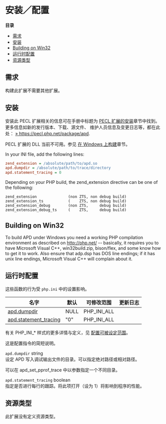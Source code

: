 安装／配置
==========

**目录**

-   [需求](/apd/setup.html#需求)
-   [安装](/apd/setup.html#安装)
-   [Building on Win32](/apd/setup.html#Building%20on%20Win32)
-   [运行时配置](/apd/setup.html#运行时配置)
-   [资源类型](/apd/setup.html#资源类型)

需求
----

构建此扩展不需要其他扩展。

安装
----

安装此 PECL 扩展相关的信息可在手册中标题为
<a href="/install/pecl.html" class="link">PECL 扩展的安装</a>章节中找到。更多信息如新的发行版本、下载、源文件、
维护人员信息及变更日志等，都在此处：
<a href="https://pecl.php.net/package/apd" class="link external">» https://pecl.php.net/package/apd</a>.

PECL 扩展的 DLL 当前不可用。参见
<a href="/install/windows/legacy/index.html#install.windows.legacy.building" class="link">在 Windows 上构建</a>章节。

In your INI file, add the following lines:

``` php.ini
zend_extension = /absolute/path/to/apd.so
apd.dumpdir = /absolute/path/to/trace/directory
apd.statement_tracing = 0
```

Depending on your PHP build, the zend\_extension directive can be one of
the following:

``` script
zend_extension              (non ZTS, non debug build)
zend_extension_ts           (    ZTS, non debug build)
zend_extension_debug        (non ZTS,     debug build)
zend_extension_debug_ts     (    ZTS,     debug build)
```

Building on Win32
-----------------

To build APD under Windows you need a working PHP compilation
environment as described on http://php.net/ -- basically, it requires
you to have Microsoft Visual C++, win32build.zip, bison/flex, and some
know how to get it to work. Also ensure that adp.dsp has DOS line
endings; if it has unix line endings, Microsoft Visual C++ will complain
about it.

运行时配置
----------

这些函数的行为受 `php.ini` 中的设置影响。

| 名字                                                              | 默认 | 可修改范围    | 更新日志 |
|-------------------------------------------------------------------|------|---------------|----------|
| <a href="/apd/setup.html#" class="link">apd.dumpdir</a>           | NULL | PHP\_INI\_ALL |          |
| <a href="/apd/setup.html#" class="link">apd.statement_tracing</a> | "0"  | PHP\_INI\_ALL |          |

有关 PHP\_INI\_\* 样式的更多详情与定义，见
<a href="/configuration/changes/modes.html" class="xref">配置可被设定范围</a>。

这是配置指令的简短说明。

`apd.dumpdir` <span class="type">string</span>  
设定 APD 写入调试输出文件的目录。可以指定绝对路径或相对路径。

可以在 <span class="function">apd\_set\_pprof\_trace</span>
中以参数指定一个不同目录。

`apd.statement_tracing` <span class="type">boolean</span>  
指定是否进行每行的跟踪。将此项打开（设为 1）将影响到程序的性能。

资源类型
--------

此扩展没有定义资源类型。
